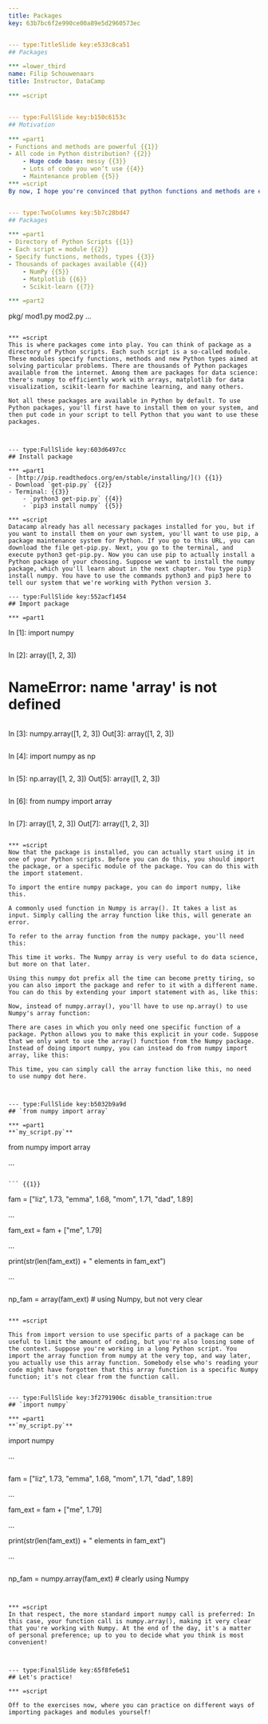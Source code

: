 ```yaml
---
title: Packages
key: 63b7bc6f2e990ce00a89e5d2960573ec


--- type:TitleSlide key:e533c8ca51
## Packages

*** =lower_third
name: Filip Schouwenaars
title: Instructor, DataCamp

*** =script


--- type:FullSlide key:b150c6153c
## Motivation

*** =part1
- Functions and methods are powerful {{1}}
- All code in Python distribution? {{2}}
    - Huge code base: messy {{3}}
    - Lots of code you won’t use {{4}}
    - Maintenance problem {{5}}
*** =script
By now, I hope you're convinced that python functions and methods are extremely powerful: you can basically use other people's code to solve your own problems. However, adding all functions and methods that have been written up to now to the same Python distribution would be a mess. There would be tons and tons of code in there, that you'll never use. Also, maintaining all of this code would be a real pain.


--- type:TwoColumns key:5b7c28bd47
## Packages

*** =part1
- Directory of Python Scripts {{1}}
- Each script = module {{2}}
- Specify functions, methods, types {{3}}
- Thousands of packages available {{4}}
    - NumPy {{5}}
    - Matplotlib {{6}}
    - Scikit-learn {{7}}

*** =part2
```
pkg/
  mod1.py
  mod2.py
  ...
```

*** =script
This is where packages come into play. You can think of package as a directory of Python scripts. Each such script is a so-called module. These modules specify functions, methods and new Python types aimed at solving particular problems. There are thousands of Python packages available from the internet. Among them are packages for data science: there's numpy to efficiently work with arrays, matplotlib for data visualization, scikit-learn for machine learning, and many others.

Not all these packages are available in Python by default. To use Python packages, you'll first have to install them on your system, and then put code in your script to tell Python that you want to use these packages.



--- type:FullSlide key:603d6497cc
## Install package

*** =part1
- [http://pip.readthedocs.org/en/stable/installing/]() {{1}}
- Download `get-pip.py` {{2}}
- Terminal: {{3}}
    - `python3 get-pip.py` {{4}}
    - `pip3 install numpy` {{5}}

*** =script
Datacamp already has all necessary packages installed for you, but if you want to install them on your own system, you'll want to use pip, a package maintenance system for Python. If you go to this URL, you can download the file get-pip.py. Next, you go to the terminal, and execute python3 get-pip.py. Now you can use pip to actually install a Python package of your choosing. Suppose we want to install the numpy package, which you'll learn about in the next chapter. You type pip3 install numpy. You have to use the commands python3 and pip3 here to tell our system that we're working with Python version 3.

--- type:FullSlide key:552acf1454
## Import package

*** =part1
```
In [1]: import numpy
```{{1}}
```
In [2]: array([1, 2, 3])
# NameError: name 'array' is not defined
```{{2}}
```
In [3]: numpy.array([1, 2, 3])
Out[3]: array([1, 2, 3])
```{{3}}
```
In [4]: import numpy as np
``` {{4}}
```
In [5]: np.array([1, 2, 3])
Out[5]: array([1, 2, 3])
```{{5}}
```
In [6]: from numpy import array
```{{6}}
```
In [7]: array([1, 2, 3])
Out[7]: array([1, 2, 3])
```{{7}}

*** =script
Now that the package is installed, you can actually start using it in one of your Python scripts. Before you can do this, you should import the package, or a specific module of the package. You can do this with the import statement.

To import the entire numpy package, you can do import numpy, like this.

A commonly used function in Numpy is array(). It takes a list as input. Simply calling the array function like this, will generate an error.

To refer to the array function from the numpy package, you'll need this:

This time it works. The Numpy array is very useful to do data science, but more on that later.

Using this numpy dot prefix all the time can become pretty tiring, so you can also import the package and refer to it with a different name. You can do this by extending your import statement with as, like this:

Now, instead of numpy.array(), you'll have to use np.array() to use Numpy's array function:

There are cases in which you only need one specific function of a package. Python allows you to make this explicit in your code. Suppose that we only want to use the array() function from the Numpy package. Instead of doing import numpy, you can instead do from numpy import array, like this:

This time, you can simply call the array function like this, no need to use numpy dot here.



--- type:FullSlide key:b5032b9a9d
## `from numpy import array`

*** =part1
**`my_script.py`**
```
from numpy import array

...
```

``` {{1}}

```
fam = ["liz", 1.73, "emma", 1.68, "mom", 1.71, "dad", 1.89]

...

fam_ext = fam + ["me", 1.79]

...

print(str(len(fam_ext)) + " elements in fam_ext")

...

```

```
np_fam = array(fam_ext)   # using Numpy, but not very clear
``` {{2}}

*** =script

This from import version to use specific parts of a package can be useful to limit the amount of coding, but you're also loosing some of the context. Suppose you're working in a long Python script. You import the array function from numpy at the very top, and way later, you actually use this array function. Somebody else who's reading your code might have forgotten that this array function is a specific Numpy function; it's not clear from the function call.


--- type:FullSlide key:3f2791906c disable_transition:true
## `import numpy`

*** =part1
**`my_script.py`**
```
import numpy

...
``` {{2}}

```
fam = ["liz", 1.73, "emma", 1.68, "mom", 1.71, "dad", 1.89]

...

fam_ext = fam + ["me", 1.79]

...

print(str(len(fam_ext)) + " elements in fam_ext")

...

```

```
np_fam = numpy.array(fam_ext)   # clearly using Numpy
``` {{3}}


*** =script
In that respect, the more standard import numpy call is preferred: In this case, your function call is numpy.array(), making it very clear that you're working with Numpy. At the end of the day, it's a matter of personal preference; up to you to decide what you think is most convenient!



--- type:FinalSlide key:65f8fe6e51
## Let's practice!

*** =script

Off to the exercises now, where you can practice on different ways of importing packages and modules yourself!
